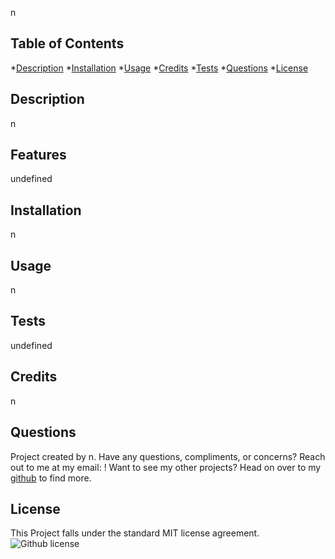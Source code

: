  
  n
  
  ## Table of Contents
  *[Description](#Description)
  *[Installation](#Installation)
  *[Usage](#Usage)
  *[Credits](#Credits)
  *[Tests](#tests)
  *[Questions](#Questions)
  *[License](#License)


  ## Description
  n

  ## Features
  undefined

  ## Installation 
  n

  ## Usage
  n

  ## Tests
  undefined

## Credits
  n
  ## Questions
  Project created by n. Have any questions, compliments, or concerns? Reach out to me at my email: <n>! Want to see my other projects? 
  Head on over to my [github](https://www.github.com/n) to find more.

  ## License
  This Project falls under the standard MIT license agreement. 
  ![Github license](http://img.shields.io/badge/license-MIT-green.svg)
  
